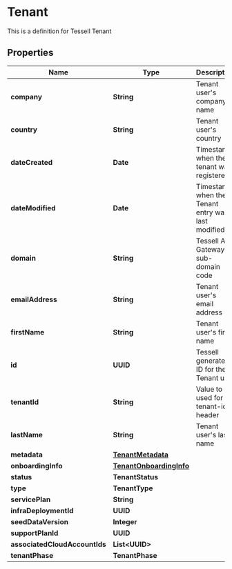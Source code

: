 

# Tenant

This is a definition for Tessell Tenant

## Properties

Name | Type | Description | Notes
------------ | ------------- | ------------- | -------------
**company** | **String** | Tenant user&#39;s company name |  [optional]
**country** | **String** | Tenant user&#39;s country |  [optional]
**dateCreated** | **Date** | Timestamp when the tenant was registered |  [optional]
**dateModified** | **Date** | Timestamp when the Tenant entry was last modified |  [optional]
**domain** | **String** | Tessell API Gateway sub-domain code |  [optional]
**emailAddress** | **String** | Tenant user&#39;s email address |  [optional]
**firstName** | **String** | Tenant user&#39;s first name |  [optional]
**id** | **UUID** | Tessell generated ID for the Tenant user |  [optional]
**tenantId** | **String** | Value to be used for tenant-id header |  [optional]
**lastName** | **String** | Tenant user&#39;s last name |  [optional]
**metadata** | [**TenantMetadata**](TenantMetadata.md) |  |  [optional]
**onboardingInfo** | [**TenantOnboardingInfo**](TenantOnboardingInfo.md) |  |  [optional]
**status** | **TenantStatus** |  |  [optional]
**type** | **TenantType** |  |  [optional]
**servicePlan** | **String** |  |  [optional]
**infraDeploymentId** | **UUID** |  |  [optional]
**seedDataVersion** | **Integer** |  |  [optional]
**supportPlanId** | **UUID** |  |  [optional]
**associatedCloudAccountIds** | **List&lt;UUID&gt;** |  |  [optional]
**tenantPhase** | **TenantPhase** |  |  [optional]



